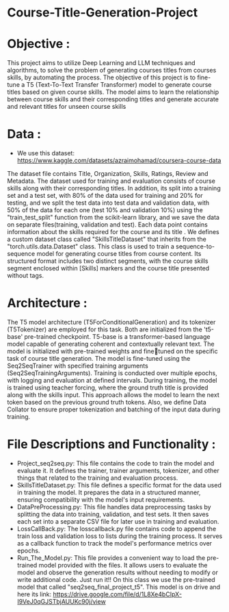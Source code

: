 # Course-Title-Generation-Project

# Objective :

This project aims to utilize Deep Learning and LLM techniques and algorithms, to 
solve the problem of generating courses titles from courses skills, by automating the 
process.
The objective of this project is to fine-tune a T5 (Text-To-Text Transfer Transformer) 
model to generate course titles based on given course skills. The model aims to learn 
the relationship between course skills and their corresponding titles and generate 
accurate and relevant titles for unseen course skills 


# Data :

- We use this dataset: https://www.kaggle.com/datasets/azraimohamad/coursera-course-data

The dataset file contains Title, Organization, Skills, Ratings, Review and Metadata. 
The dataset used for training and evaluation consists of course skills along with their 
corresponding titles. In addition, its split into a training set and a test set, with 80% of 
the data used for training and 20% for testing, and we split the test data into test data 
and validation data, with 50% of the data for each one (test 10% and validation 10%)
using the "train_test_split" function from the scikit-learn library, and we save the data 
on separate files(training, validation and test). Each data point contains information 
about the skills required for the course and its title .
We defines a custom dataset class called "SkillsTitleDataset" that inherits from the 
"torch.utils.data.Dataset" class. This class is used to train a sequence-to-sequence 
model for generating course titles from course content. Its structured format includes 
two distinct segments, with the course skills segment enclosed within [Skills] markers 
and the course title presented without tags.


# Architecture :

The T5 model architecture (T5ForConditionalGeneration) and its tokenizer 
(T5Tokenizer) are employed for this task. Both are initialized from the 't5-base' pre-trained checkpoint.
T5-base is a transformer-based language model capable of generating coherent and 
contextually relevant text. The model is initialized with pre-trained weights and finetuned on the specific task of course title generation.
The model is fine-tuned using the Seq2SeqTrainer with specified training arguments 
(Seq2SeqTrainingArguments).
Training is conducted over multiple epochs, with logging and evaluation at defined 
intervals.
During training, the model is trained using teacher forcing, where the ground truth 
title is provided along with the skills input. This approach allows the model to learn 
the next token based on the previous ground truth tokens.
Also, we define Data Collator to ensure proper tokenization and batching of the input 
data during training.


# File Descriptions and Functionality :
- Project_seq2seq.py: This file contains the code to train the model and evaluate 
it. It defines the trainer, trainer arguments, tokenizer, and other things that 
related to the training and evaluation process.
- SkillsTitleDataset.py: This file defines a specific format for the data used in 
training the model. It prepares the data in a structured manner, ensuring 
compatibility with the model's input requirements.
- DataPreProcessing.py: This file handles data preprocessing tasks by splitting 
the data into training, validation, and test sets. It then saves each set into a 
separate CSV file for later use in training and evaluation.
- LossCallBack.py: The losscallback.py file contains code to append the train 
loss and validation loss to lists during the training process. It serves as a 
callback function to track the model's performance metrics over epochs.
- Run_The_Model.py: This file provides a convenient way to load the pre-trained model provided with the files. It allows users to evaluate the model and 
observe the generation results without needing to modify or write additional 
code. Just run it!!
On this class we use the pre-trained model that called "seq2seq_final_project_t5". This model is on drive and here its link:
https://drive.google.com/file/d/1L8Xe4bCIpX-I9VeJ0qGJSTbjAUUKc90j/view
